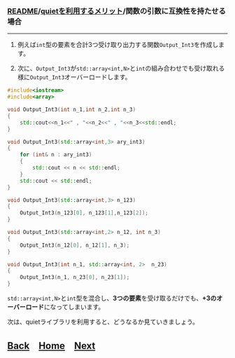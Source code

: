 ### [README](../../README.md)/[quietを利用するメリット](merit_0_0.md)/関数の引数に互換性を持たせる場合

***

1. 例えば`int`型の要素を合計3つ受け取り出力する関数`Output_Int3`を作成します。

1. 次に、`Output_Int3`が`std::array<int,N>`と`int`の組み合わせでも受け取れる様に`Output_Int3`オーバーロードします。

``` C++
#include<iostream>
#include<array>

void Output_Int3(int n_1,int n_2,int n_3)
{
    std::cout<<n_1<<" , "<<n_2<<" , "<<n_3<<std::endl;
}

void Output_Int3(std::array<int,3> ary_int3)
{
    for (int& n : ary_int3)
    {
        std::cout << n << std::endl;
    }
    std::cout << std::endl;
}

void Output_Int3(std::array<int,3> n_123)
{
    Output_Int3(n_123[0], n_123[1],n_123[2]);
}

void Output_Int3(std::array<int,2> n_12, int n_3)
{
    Output_Int3(n_12[0], n_12[1], n_3);
}

void Output_Int3(int n_1, std::array<int, 2>  n_23)
{
    Output_Int3(n_1, n_23[0], n_23[1]);
}
```
`std::array<int,N>`と`int`型を混合し、**3つの要素**を受け取るだけでも、**+3のオーバーロード**になってしまいます。

次は、quietライブラリを利用すると、どうなるか見ていきましょう。

## [Back](merit_0_0.md)　[Home](merit_0_0.md)　[Next](merit_0_2.md)　
